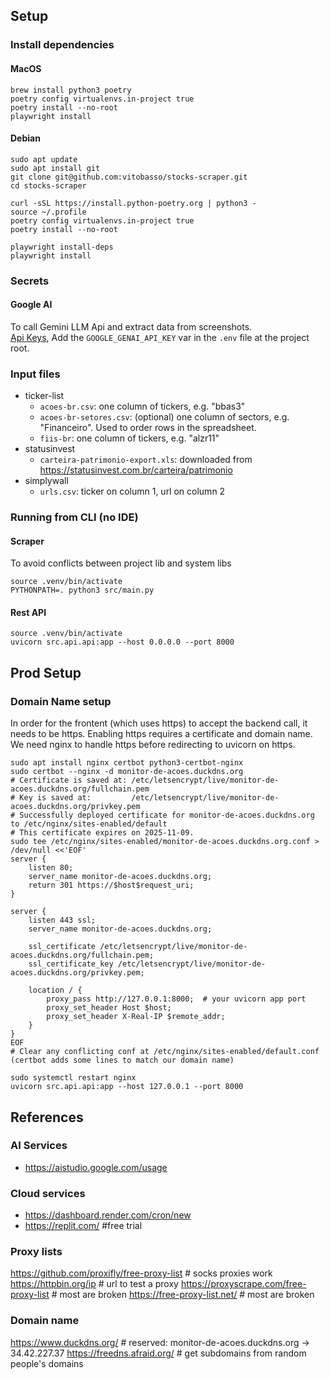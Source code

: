 ## Setup

### Install dependencies

#### MacOS
```
brew install python3 poetry
poetry config virtualenvs.in-project true
poetry install --no-root
playwright install
```

#### Debian
```
sudo apt update
sudo apt install git
git clone git@github.com:vitobasso/stocks-scraper.git
cd stocks-scraper

curl -sSL https://install.python-poetry.org | python3 -
source ~/.profile
poetry config virtualenvs.in-project true
poetry install --no-root

playwright install-deps
playwright install
```

### Secrets

#### Google AI

To call Gemini LLM Api and extract data from screenshots.  
[Api Keys](https://aistudio.google.com/apikey),
Add the `GOOGLE_GENAI_API_KEY` var in the `.env` file at the project root.

### Input files
- ticker-list
  - `acoes-br.csv`: one column of tickers, e.g. "bbas3"
  - `acoes-br-setores.csv`: (optional) one column of sectors, e.g. "Financeiro". Used to order rows in the spreadsheet. 
  - `fiis-br`: one column of tickers, e.g. "alzr11"
- statusinvest
  - `carteira-patrimonio-export.xls`: downloaded from https://statusinvest.com.br/carteira/patrimonio
- simplywall
  - `urls.csv`: ticker on column 1, url on column 2

### Running from CLI (no IDE)

#### Scraper

To avoid conflicts between project lib and system libs

```
source .venv/bin/activate
PYTHONPATH=. python3 src/main.py
```

#### Rest API
```
source .venv/bin/activate
uvicorn src.api.api:app --host 0.0.0.0 --port 8000
```

## Prod Setup

### Domain Name setup

In order for the frontent (which uses https) to accept the backend call, it needs to be https.
Enabling https requires a certificate and domain name.
We need nginx to handle https before redirecting to uvicorn on https.
```aiignore
sudo apt install nginx certbot python3-certbot-nginx
sudo certbot --nginx -d monitor-de-acoes.duckdns.org
# Certificate is saved at: /etc/letsencrypt/live/monitor-de-acoes.duckdns.org/fullchain.pem
# Key is saved at:         /etc/letsencrypt/live/monitor-de-acoes.duckdns.org/privkey.pem
# Successfully deployed certificate for monitor-de-acoes.duckdns.org to /etc/nginx/sites-enabled/default
# This certificate expires on 2025-11-09.
sudo tee /etc/nginx/sites-enabled/monitor-de-acoes.duckdns.org.conf > /dev/null <<'EOF'
server {
    listen 80;
    server_name monitor-de-acoes.duckdns.org;
    return 301 https://$host$request_uri;
}

server {
    listen 443 ssl;
    server_name monitor-de-acoes.duckdns.org;

    ssl_certificate /etc/letsencrypt/live/monitor-de-acoes.duckdns.org/fullchain.pem;
    ssl_certificate_key /etc/letsencrypt/live/monitor-de-acoes.duckdns.org/privkey.pem;

    location / {
        proxy_pass http://127.0.0.1:8000;  # your uvicorn app port
        proxy_set_header Host $host;
        proxy_set_header X-Real-IP $remote_addr;
    }
}
EOF
# Clear any conflicting conf at /etc/nginx/sites-enabled/default.conf (certbot adds some lines to match our domain name)

sudo systemctl restart nginx
uvicorn src.api.api:app --host 127.0.0.1 --port 8000
```

## References

### AI Services

- https://aistudio.google.com/usage

### Cloud services

- https://dashboard.render.com/cron/new
- https://replit.com/ #free trial

### Proxy lists

https://github.com/proxifly/free-proxy-list # socks proxies work
https://httpbin.org/ip # url to test a proxy
https://proxyscrape.com/free-proxy-list # most are broken
https://free-proxy-list.net/ # most are broken

### Domain name
https://www.duckdns.org/ # reserved: monitor-de-acoes.duckdns.org -> 34.42.227.37
https://freedns.afraid.org/ # get subdomains from random people's domains